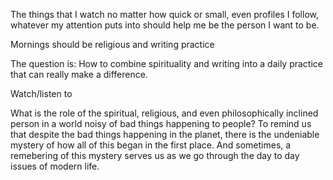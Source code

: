 The things that I watch no matter how quick or small, even profiles I follow, whatever my attention puts into should help me be the person I want to be.

Mornings should be religious and writing practice

The question is: How to combine spirituality and writing into a daily practice that can really make a difference.

Watch/listen to

What is the role of the spiritual, religious, and even philosophically inclined person in a world noisy of bad things happening to people? To remind us that despite the bad things happening in the planet, there is the undeniable mystery of how all of this began in the first place. And sometimes, a remebering of this mystery serves us as we go through the day to day issues of modern life.